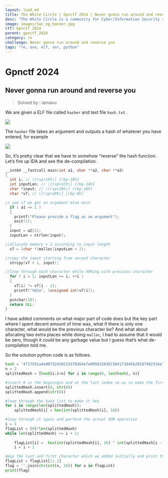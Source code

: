 ```yaml
---
layout: load_md
title: The White Circle | Gpnctf 2024 | Never gonna run around and reverse you Writeup
desc: "The White Circle is a community for Cyber/Information Security students, enthusiasts and professionals. You can discuss anything related to Security, share your knowledge with others, get help when you need it and proceed further in your journey with amazing people from all over the world."
image: images/twc_og_banner.jpg
ctf: Gpnctf 2024
parent: gpnctf_2024
category: re
challenge: Never gonna run around and reverse you
tags: "re, ava, elf, xor, python"
---
```


<h1 class="heading card-title white-text">Gpnctf 2024</h1>

## Never gonna run around and reverse you
> Solved by : iamavu

We are given a ELF file called `hasher` and text file `hash.txt` .

![](https://i.imgur.com/fwEXssL.png)


The `hasher` file takes an argument and outputs a hash of whatever you have entered, for example

![](https://i.imgur.com/Rnk4Yc5.png)


So, it’s pretty clear that we have to somehow “reverse” the hash function. Let’s fire up IDA and see the de-compilation.

```c
__int64 __fastcall main(int a1, char **a2, char **a3)
{
  int i; // \[rsp+18h\] [rbp-18h]
  int inputLen; // \[rsp+1Ch\] [rbp-14h]
  char *input; // \[rsp+20h\] [rbp-10h]
  char *v7; // \[rsp+28h\] [rbp-8h]

// see if we get an argument else exit
  if ( a1 <= 1 )
  {
    printf("Please provide a flag as an argument");
    exit(1);
  }
  input = a2[1];
  inputLen = strlen(input);

//allocate memory + 2 according to input length
  v7 = (char *)malloc(inputLen + 2);

//copy the input starting from second character
  strcpy(v7 + 1, input);

//loop through each character while XORing with previous character
  for ( i = 1; inputLen >= i; ++i )
  {
    v7[i] ^= v7[i - 1];
    printf("%02x", (unsigned int)v7[i]);
  }
  putchar(10);
  return 0LL;
}
```

I have added comments on what major part of code does but the key part where I spent decent amount of time was, what if there is only one character, what would be the previous character be? And what about allocating two extra places while doing `malloc`, I  had to assume that it would be zero, though it could be any garbage value but I guess that’s what de-compilation told me.

So the solution python code is as follows.

```python
hash = '4717591a4e08732410215579264e7e0956320367384171045b28187402316e1a7243300f501946325a6a1f7810643b0a7e21566257083c63043404603f5763563e43'
n = 2
splittedHash = [hash[i:i+n] for i in range(0, len(hash), n)]

#insert 0 in the beginngin and at the last index so as to make the first character XORINg possible
splittedHash.insert(0, str(0))
splittedHash.append(str(0))

#loop through the hash list to make it hex
for i in range(len(splittedHash)):
    splittedHash[i] = hex(int(splittedHash[i], 16))

#loop through it again and perform the actual XOR operation
i = 1
flagList = [0]*len(splittedHash)
while len(splittedHash) >= i + 1:
    
    flagList[i] =  hex(int(splittedHash[i], 16) ^ int(splittedHash[i - 1], 16))
    i = i + 1

#pop the last and first character which we added initially and print the flag
flagList = flagList[1:-1]
flag = ''.join(chr(int(x, 16)) for x in flagList)
print(flag)
```

